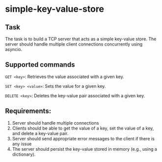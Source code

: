 # simple-key-value-store

## Task
The task is to build a TCP server that acts as a simple key-value store. The server should handle multiple client connections concurrently using asyncio.

## Supported commands
`GET <key>`: Retrieves the value associated with a given key.

`SET <key> <value>`: Sets the value for a given key.

`DELETE <key>`: Deletes the key-value pair associated with a given key.


## Requirements:
1. Server should handle multiple connections
2. Clients should be able to get the value of a key, set the value of a key, and delete a key-value pair.
3. Server should send appropriate error messages to the client if there is any issue
4. The server should persist the key-value stored in memory (e.g., using a dictionary).